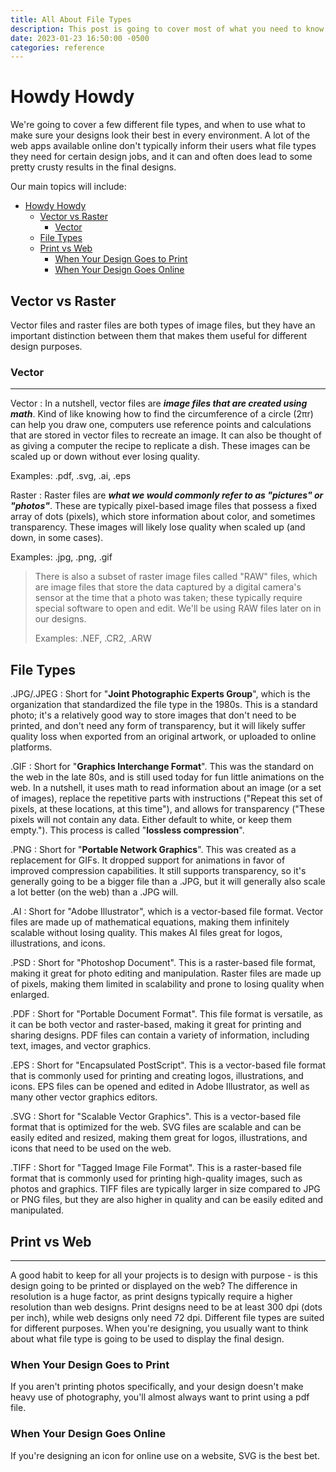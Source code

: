 ```yaml
---
title: All About File Types
description: This post is going to cover most of what you need to know about file types, what they mean, and when to use which type.
date: 2023-01-23 16:50:00 -0500
categories: reference
---
```


# Howdy Howdy

We're going to cover a few different file types, and when to use what to make sure your designs look their best in every environment. A lot of the web apps available online don't typically inform their users what file types they need for certain design jobs, and it can and often does lead to some pretty crusty results in the final designs.

Our main topics will include:
- [Howdy Howdy](#howdy-howdy)
	- [Vector vs Raster](#vector-vs-raster)
		- [Vector](#vector)
	- [File Types](#file-types)
	- [Print vs Web](#print-vs-web)
		- [When Your Design Goes to Print](#when-your-design-goes-to-print)
		- [When Your Design Goes Online](#when-your-design-goes-online)

## Vector vs Raster

Vector files and raster files are both types of image files, but they have an important distinction between them that makes them useful for different design purposes.


### Vector
---
Vector
: In a nutshell, vector files are ***image files that are created using math***. Kind of like knowing how to find the circumference of a circle (2πr) can help you draw one, computers use reference points and calculations that are stored in vector files to recreate an image. It can also be thought of as giving a computer the recipe to replicate a dish. These images can be scaled up or down without ever losing quality.

Examples: .pdf, .svg, .ai, .eps

Raster
: Raster files are ***what we would commonly refer to as "pictures" or "photos"***. These are typically pixel-based image files that possess a fixed array of dots (pixels), which store information about color, and sometimes transparency. These images will likely lose quality when scaled up (and down, in some cases).

Examples: .jpg, .png, .gif

> There is also a subset of raster image files called "RAW" files, which are image files that store the data captured by a digital camera's sensor at the time that a photo was taken; these typically require special software to open and edit. We'll be using RAW files later on in our designs.
>
> Examples: .NEF, .CR2, .ARW

## File Types

.JPG/.JPEG
: Short for "**Joint Photographic Experts Group**", which is the organization that standardized the file type in the 1980s. This is a standard photo; it's a relatively good way to store images that don't need to be printed, and don't need any form of transparency, but it will likely suffer quality loss when exported from an original artwork, or uploaded to online platforms.

.GIF
: Short for "**Graphics Interchange Format**". This was the standard on the web in the late 80s, and is still used today for fun little animations on the web. In a nutshell, it uses math to read information about an image (or a set of images), replace the repetitive parts with instructions ("Repeat this set of pixels, at these locations, at this time"), and allows for transparency ("These pixels will not contain any data. Either default to white, or keep them empty."). This process is called "**lossless compression**".

.PNG
: Short for "**Portable Network Graphics**". This was created as a replacement for GIFs. It dropped support for animations in favor of improved compression capabilities. It still supports transparency, so it's generally going to be a bigger file than a .JPG, but it will generally also scale a lot better (on the web) than a .JPG will.

.AI
: Short for "Adobe Illustrator", which is a vector-based file format. Vector files are made up of mathematical equations, making them infinitely scalable without losing quality. This makes AI files great for logos, illustrations, and icons.

.PSD
: Short for "Photoshop Document". This is a raster-based file format, making it great for photo editing and manipulation. Raster files are made up of pixels, making them limited in scalability and prone to losing quality when enlarged.

.PDF
: Short for "Portable Document Format". This file format is versatile, as it can be both vector and raster-based, making it great for printing and sharing designs. PDF files can contain a variety of information, including text, images, and vector graphics.

.EPS
: Short for "Encapsulated PostScript". This is a vector-based file format that is commonly used for printing and creating logos, illustrations, and icons. EPS files can be opened and edited in Adobe Illustrator, as well as many other vector graphics editors.

.SVG
: Short for "Scalable Vector Graphics". This is a vector-based file format that is optimized for the web. SVG files are scalable and can be easily edited and resized, making them great for logos, illustrations, and icons that need to be used on the web.

.TIFF
: Short for "Tagged Image File Format". This is a raster-based file format that is commonly used for printing high-quality images, such as photos and graphics. TIFF files are typically larger in size compared to JPG or PNG files, but they are also higher in quality and can be easily edited and manipulated.

## Print vs Web
---
A good habit to keep for all your projects is to design with purpose - is this design going to be printed or displayed on the web? The difference in resolution is a huge factor, as print designs typically require a higher resolution than web designs. Print designs need to be at least 300 dpi (dots per inch), while web designs only need 72 dpi. Different file types are suited for different purposes. When you're designing, you usually want to think about what file type is going to be used to display the final design.

### When Your Design Goes to Print
If you aren't printing photos specifically, and your design doesn't make heavy use of photography, you'll almost always want to print using a pdf file.

### When Your Design Goes Online
If you're designing an icon for online use on a website, SVG is the best bet.
